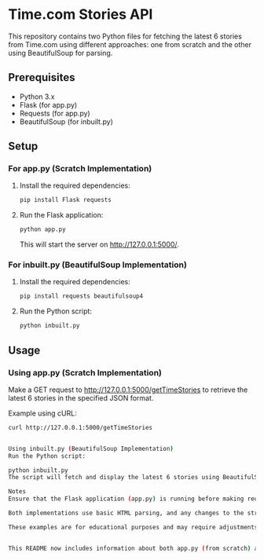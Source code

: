 # Time.com Stories API

This repository contains two Python files for fetching the latest 6 stories from Time.com using different approaches: 
one from scratch and the other using BeautifulSoup for parsing.

## Prerequisites

- Python 3.x
- Flask (for app.py)
- Requests (for app.py)
- BeautifulSoup (for inbuilt.py)

## Setup

### For app.py (Scratch Implementation)

1. Install the required dependencies:

    ```bash
    pip install Flask requests
    ```

2. Run the Flask application:

    ```bash
    python app.py
    ```

   This will start the server on http://127.0.0.1:5000/.

### For inbuilt.py (BeautifulSoup Implementation)

1. Install the required dependencies:

    ```bash
    pip install requests beautifulsoup4
    ```

2. Run the Python script:

    ```bash
    python inbuilt.py
    ```

## Usage

### Using app.py (Scratch Implementation)

Make a GET request to http://127.0.0.1:5000/getTimeStories to retrieve the latest 6 stories in the specified JSON format.

Example using cURL:

```bash
curl http://127.0.0.1:5000/getTimeStories


Using inbuilt.py (BeautifulSoup Implementation)
Run the Python script:

python inbuilt.py
The script will fetch and display the latest 6 stories using BeautifulSoup.

Notes
Ensure that the Flask application (app.py) is running before making requests.

Both implementations use basic HTML parsing, and any changes to the structure of Time.com may impact the parsing logic.

These examples are for educational purposes and may require adjustments based on specific use cases.


This README now includes information about both app.py (from scratch) and inbuilt.py (using BeautifulSoup) scripts. Adjustments might be necessary based on your specific project structure or requirements.
